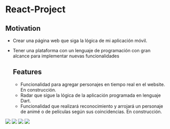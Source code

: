 # React-Project

## Motivation

* Crear una página web que siga la lógica de mi aplicación móvil.
* Tener una plataforma con un lenguaje de programación con gran alcance para implementar nuevas funcionalidades


  ## Features

  * Funcionalidad para agregar personajes en tiempo real en el website. En construcción.
  * Radar que sigue la lógica de la aplicación programada en lenguaje Dart.
  * Funcionalidad que realizará reconocimiento y arrojará un personaje de animé o de películas según sus coincidencias. En construcción.


<img src="https://firebasestorage.googleapis.com/v0/b/dexterprojectid.appspot.com/o/clientes%2FhomeReact.png?alt=media&token=906ae561-5f8c-4957-ad1b-65149e226f00" />
<img src="https://firebasestorage.googleapis.com/v0/b/dexterprojectid.appspot.com/o/clientes%2FpersonajesReact.png?alt=media&token=235747c3-4831-4508-96d6-2e266e00b7d8" />
<img src="https://firebasestorage.googleapis.com/v0/b/dexterprojectid.appspot.com/o/clientes%2FRadarCSS.png?alt=media&token=1ed7d0ad-5cc2-413a-94f3-9357e399ee31" />
<img src="https://firebasestorage.googleapis.com/v0/b/dexterprojectid.appspot.com/o/clientes%2FRecognition.png?alt=media&token=1509167d-e140-45da-9697-93c35524e1be" />
